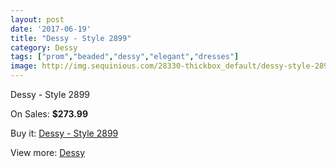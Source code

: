 ```yaml
---
layout: post
date: '2017-06-19'
title: "Dessy - Style 2899"
category: Dessy
tags: ["prom","beaded","dessy","elegant","dresses"]
image: http://img.sequinious.com/28330-thickbox_default/dessy-style-2899.jpg
---
```

Dessy - Style 2899

On Sales: **$273.99**
<a href="https://www.sequinious.com/dessy/4447-dessy-style-2899.html"><amp-img layout="responsive" width="600" height="600" src="//img.sequinious.com/28330-thickbox_default/dessy-style-2899.jpg" alt="Dessy - Style 2899 0" /></a>
<a href="https://www.sequinious.com/dessy/4447-dessy-style-2899.html"><amp-img layout="responsive" width="600" height="600" src="//img.sequinious.com/28331-thickbox_default/dessy-style-2899.jpg" alt="Dessy - Style 2899 1" /></a>

Buy it: [Dessy - Style 2899](https://www.sequinious.com/dessy/4447-dessy-style-2899.html "Dessy - Style 2899")

View more: [Dessy](https://www.sequinious.com/21-dessy "Dessy")